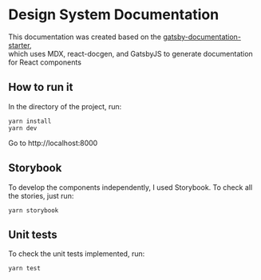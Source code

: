 # Design System Documentation

This documentation was created based on the
[gatsby-documentation-starter](https://github.com/whoisryosuke/gatsby-documentation-starter),  
which uses MDX, react-docgen, and GatsbyJS to generate documentation for React components

## How to run it

In the directory of the project, run:

```
yarn install
yarn dev
```

Go to http://localhost:8000

## Storybook

To develop the components independently, I used Storybook. To check all the stories, just run:

```
yarn storybook
```

## Unit tests

To check the unit tests implemented, run:

```
yarn test
```
